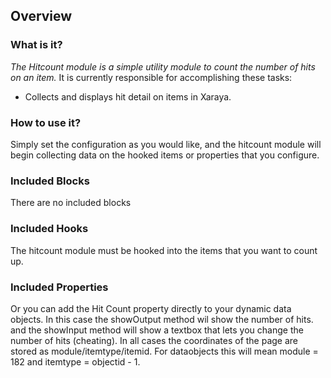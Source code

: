 
## Overview

### What is it?

*The Hitcount module is a simple utility module to count the number of
hits on an item.* It is currently responsible for accomplishing these
tasks:

  - Collects and displays hit detail on items in Xaraya.

### How to use it?

Simply set the configuration as you would like, and the hitcount module
will begin collecting data on the hooked items or properties that you
configure.

### Included Blocks

There are no included blocks

### Included Hooks

The hitcount module must be hooked into the items that you want to count
up.

### Included Properties

Or you can add the Hit Count property directly to your dynamic data
objects. In this case the showOutput method wil show the number of hits.
and the showInput method will show a textbox that lets you change the
number of hits (cheating). In all cases the coordinates of the page are
stored as module/itemtype/itemid. For dataobjects this will mean module
= 182 and itemtype = objectid - 1.


